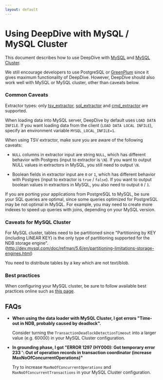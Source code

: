 ```yaml
---
layout: default
---
```


# Using DeepDive with MySQL / MySQL Cluster

This document describes how to use DeepDive with
[MySQL](http://www.mysql.com/) and 
[MySQL Cluster](http://www.mysql.com/products/cluster/).

We still encourage developers to use PostgreSQL or
[GreenPlum](greenplum.html) since it gives maximum functionality of
DeepDive. However, DeepDive should also work well with MySQL or MySQL
cluster, other than caveats below.

### Common Caveats

Extractor types: only [tsv_extractor](../basics/extractors.html#tsv_extractor), 
[sql_extractor](../basics/extractors.html#sql_extractor) 
and [cmd_extractor](../basics/extractors.html#cmd_extractor) are supported.

When loading data into MySQL server, DeepDive by default uses `LOAD DATA INFILE`.
If you want loading data from the client (`LOAD DATA LOCAL INFILE`), 
specify an environment variable `MYSQL_LOCAL_INFILE=1`.

When using TSV extractor, make sure you are aware of the following caveats:

- `NULL` columns in extractor input
  are string `NULL`, which has different behavior with Postgres (input
  to extractor is `\N`). If you want to output NULL values in extractors
  in MySQL, you still need to output `\N`.

- Boolean fields in extractor input are `0` or `1`, which has different 
  behavior with Postgres (input
  to extractor is `true` / `false`). If you want to output boolean values in extractors
  in MySQL, you also need to output `0` / `1`.

If you are porting your applications from PostgreSQL to MySQL, be sure
your SQL queries are optimal, since some queries optimized for
PostgreSQL may be not optimal in MySQL. For example, you may need to
create more indexes to speed up queries with joins, depending on your
MySQL version.

### Caveats for MySQL Cluster

<!-- If you are using MySQL cluster, you may want to use the 
[parallel data loader](#ndbloader) discussed below, to speed up the data 
loading process.
 -->

For MySQL cluster, tables need to be partitioned since "Partitioning by KEY (including LINEAR KEY) is the only type of partitioning supported for the NDB storage engine". (http://dev.mysql.com/doc/refman/5.6/en/partitioning-limitations-storage-engines.html)

You need to distribute tables by a key which are not text/blob.

<!-- ### Parallel data loader for MySQL Cluster

Data loading for MySQL Cluster can be slow using SQL interfaces. MySQL Cluster has provided [NDB API](http://dev.mysql.com/doc/ndbapi/en/) for faster access to cluster data. We provide a data loader in `DEEPDIVE_HOME/util/ndbloader` that can be used to load data files in TSV format into MySQL cluster.

We integrate this parallel loader into data loading in our [extractors](../basics/extractors.html). 
With a tag `parallel_load: true` in any extractor in `application.conf`, data generated by extractors will be loaded into database using `ndbloader`. 

Currently our `ndbloader` can only load data in TSV format, without line breaks or `\t` characters in data. It can only load data into tables with following column types:

- INT/BIGINT, or equivalent types
- FLOAT/DOUBLE, or equivalent types
- TEXT
- VARCHAR
- CHAR

TODO schema file format

TODO writing in application.conf -->


### Best practices

When configuring your MySQL cluster, be sure to follow available best practices online such as [this page](https://blogs.oracle.com/MySQL/entry/mysql_cluster_performance_best_practices). 

## <a name="faq" href="#"></a> FAQs

- **When using the data loader with MySQL Cluster, I got errors 
"Time-out in NDB, probably caused by deadlock".**

  Consider turning the `TransactionDeadlockDetectionTimeout` into a larger value (e.g. 60000) in your MySQL Cluster configuration.

- **In grounding phase, I got "ERROR 1297 (HY000): Got temporary error 
233 ': Out of operation records in transaction coordinator (increase 
MaxNoOfConcurrentOperations)"**

  Try to increase `MaxNoOfConcurrentOperations` and `MaxNoOfConcurrentTransactions` in your MySQL Cluster configuration.

